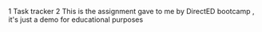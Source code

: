 1 Task tracker
2 This is the assignment gave to me by DirectED bootcamp , it's just a demo for educational purposes
